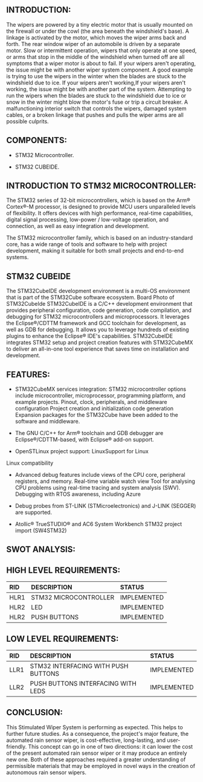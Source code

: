 ## INTRODUCTION:

The wipers are powered by a tiny electric motor that is usually mounted on the firewall or under the cowl (the area beneath the windshield's base). A linkage is activated by the motor, which moves the wiper arms back and forth. The rear window wiper of an automobile is driven by a separate motor. Slow or intermittent operation, wipers that only operate at one speed, or arms that stop in the middle of the windshield when turned off are all symptoms that a wiper motor is about to fail. If your wipers aren't operating, the issue might be with another wiper system component. A good example is trying to use the wipers in the winter when the blades are stuck to the windshield due to ice. If your wipers aren't working,If your wipers aren't working, the issue might be with another part of the system. Attempting to run the wipers when the blades are stuck to the windshield due to ice or snow in the winter might blow the motor's fuse or trip a circuit breaker. A malfunctioning interior switch that controls the wipers, damaged system cables, or a broken linkage that pushes and pulls the wiper arms are all possible culprits.

## COMPONENTS:

* STM32 Microcontroller.

* STM32 CUBEIDE.

## INTRODUCTION TO STM32 MICROCONTROLLER:

The STM32 series of 32-bit microcontrollers, which is based on the Arm® Cortex®-M processor, is designed to provide MCU users unparalleled levels of flexibility. It offers devices with high performance, real-time capabilities, digital signal processing, low-power / low-voltage operation, and connection, as well as easy integration and development.

The STM32 microcontroller family, which is based on an industry-standard core, has a wide range of tools and software to help with project development, making it suitable for both small projects and end-to-end systems.

## STM32 CUBEIDE

The STM32CubeIDE development environment is a multi-OS environment that is part of the STM32Cube software ecosystem. Board Photo of STM32CubeIde STM32CubeIDE is a C/C++ development environment that provides peripheral configuration, code generation, code compilation, and debugging for STM32 microcontrollers and microprocessors. It leverages the Eclipse®/CDTTM framework and GCC toolchain for development, as well as GDB for debugging. It allows you to leverage hundreds of existing plugins to enhance the Eclipse® IDE's capabilities.
STM32CubeIDE integrates STM32 setup and project creation features with STM32CubeMX to deliver an all-in-one tool experience that saves time on installation and development.

## FEATURES:

* STM32CubeMX services integration: STM32 microcontroller options include microcontroller, microprocessor, programming platform, and example projects. Pinout, clock, peripherals, and middleware configuration Project creation and initialization code generation Expansion packages for the STM32Cube have been added to the software and middleware.

* The GNU C/C++ for Arm® toolchain and GDB debugger are Eclipse®/CDTTM-based, with Eclipse® add-on support.

* OpenSTLinux project support: LinuxSupport for Linux

Linux compatibility

* Advanced debug features include views of the CPU core, peripheral registers, and memory. Real-time variable watch view Tool for analysing CPU problems using real-time tracing and system analysis (SWV). Debugging with RTOS awareness, including Azure

* Debug probes from ST-LINK (STMicroelectronics) and J-LINK (SEGGER) are supported.

* Atollic® TrueSTUDIO® and AC6 System Workbench STM32 project import (SW4STM32)




## SWOT ANALYSIS:

## HIGH LEVEL REQUIREMENTS:

|RID|DESCRIPTION|STATUS|
|:--|:----------|:-----|
|HLR1|STM32 MICROCONTROLLER|IMPLEMENTED|
|HLR2|LED |IMPLEMENTED|
|HLR2|PUSH BUTTONS|IMPLEMENTED|


## LOW LEVEL REQUIREMENTS:

|RID|DESCRIPTION|STATUS|
|:--|:----------|:-----|
|LLR1|STM32 INTERFACING WITH PUSH BUTTONS|IMPLEMENTED|
|LLR2|PUSH BUTTONS INTERFACING WITH LEDS|IMPLEMENTED|

## CONCLUSION:

This Stimulated Wiper System is performing as expected. This helps to further future studies. As a consequence, the project's major feature, the automated rain sensor wiper, is cost-effective, long-lasting, and user-friendly. This concept can go in one of two directions: it can lower the cost of the present automated rain sensor wiper or it may produce an entirely new one. Both of these approaches required a greater understanding of permissible materials that may be employed in novel ways in the creation of autonomous rain sensor wipers.
